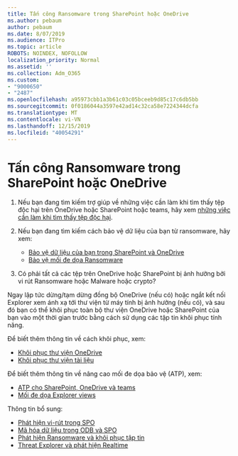 ```yaml
---
title: Tấn công Ransomware trong SharePoint hoặc OneDrive
ms.author: pebaum
author: pebaum
ms.date: 8/07/2019
ms.audience: ITPro
ms.topic: article
ROBOTS: NOINDEX, NOFOLLOW
localization_priority: Normal
ms.assetid: ''
ms.collection: Adm_O365
ms.custom:
- "9000650"
- "2487"
ms.openlocfilehash: a95973cbb1a3b61c03c05bceeb9d85c17c6db5bb
ms.sourcegitcommit: 0f0186044a3597e42ad14c32ca58e7224344dcfa
ms.translationtype: MT
ms.contentlocale: vi-VN
ms.lasthandoff: 12/15/2019
ms.locfileid: "40054291"
---
```

# <a name="ransomware-attack-in-sharepoint-or-onedrive"></a>Tấn công Ransomware trong SharePoint hoặc OneDrive

1.  Nếu bạn đang tìm kiếm trợ giúp về những việc cần làm khi tìm thấy tệp độc hại trên OneDrive hoặc SharePoint hoặc teams, hãy xem [những việc cần làm khi tìm thấy tệp độc hại](https://support.office.com/en-ie/article/what-to-do-when-a-malicious-file-is-found-in-sharepoint-online-onedrive-or-microsoft-teams-01e902ad-a903-4e0f-b093-1e1ac0c37ad2).
2. Nếu bạn đang tìm kiếm cách bảo vệ dữ liệu của bạn từ ransomware, hãy xem:
    - [Bảo vệ dữ liệu của bạn trong SharePoint và OneDrive](https://docs.microsoft.com/sharepoint/safeguarding-your-data) 
    - [Bảo vệ mối đe dọa Ransomware](https://docs.microsoft.com/windows/security/threat-protection/intelligence/ransomware-malware)    

3.  Có phải tất cả các tệp trên OneDrive hoặc SharePoint bị ảnh hưởng bởi vi rút Ransomware hoặc Malware hoặc crypto? 

Ngay lập tức dừng/tạm dừng đồng bộ OneDrive (nếu có) hoặc ngắt kết nối Explorer xem ánh xạ tới thư viện từ máy tính bị ảnh hưởng (nếu có), và sau đó bạn có thể khôi phục toàn bộ thư viện OneDrive hoặc SharePoint của bạn vào một thời gian trước bằng cách sử dụng các tập tin khôi phục tính năng. 

Để biết thêm thông tin về cách khôi phục, xem:

- [Khôi phục thư viện OneDrive](https://support.office.com/article/restore-your-onedrive-fa231298-759d-41cf-bcd0-25ac53eb8a150)
- [Khôi phục thư viện tài liệu](https://support.office.com/article/restore-a-document-library-317791c3-8bd0-4dfd-8254-3ca90883d39a)

Để biết thêm thông tin về nâng cao mối đe dọa bảo vệ (ATP), xem:
- [ATP cho SharePoint, OneDrive và teams](https://docs.microsoft.com/office365/securitycompliance/atp-for-spo-odb-and-teams)
- [Mối đe dọa Explorer views](https://docs.microsoft.com/office365/securitycompliance/threat-explorer-views)

Thông tin bổ sung:

- [Phát hiện vi-rút trong SPO](https://docs.microsoft.com/office365/securitycompliance/virus-detection-in-spo)</br>
- [Mã hóa dữ liệu trong ODB và SPO](https://docs.microsoft.com/office365/securitycompliance/data-encryption-in-odb-and-spo)</br>
- [Phát hiện Ransomware và khôi phục tập tin](https://support.office.com/article/Ransomware-detection-and-recovering-your-files-0d90ec50-6bfd-40f4-acc7-b8c12c73637f)</br>
- [Threat Explorer và phát hiện Realtime](https://docs.microsoft.com/office365/securitycompliance/threat-explorer-views)